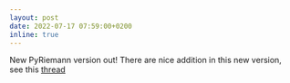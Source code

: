 ```yaml
---
layout: post
date: 2022-07-17 07:59:00+0200
inline: true
---
```


New PyRiemann version out! There are nice addition in this new version, see this [thread](https://twitter.com/sylvcheva/status/1548774168090615810?s=20)

